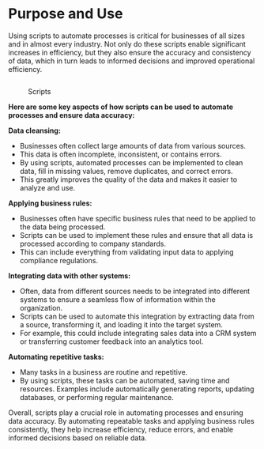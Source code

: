 # Purpose and Use

Using scripts to automate processes is critical for businesses of all sizes and in almost every industry. Not only do these scripts enable significant increases in efficiency, but they also ensure the accuracy and consistency of data, which in turn leads to informed decisions and improved operational efficiency.

<figure><img src="broken-reference" alt=""><figcaption><p>Scripts</p></figcaption></figure>

**Here are some key aspects of how scripts can be used to automate processes and ensure data accuracy:**

**Data cleansing:**&#x20;

* Businesses often collect large amounts of data from various sources.&#x20;
* This data is often incomplete, inconsistent, or contains errors.&#x20;
* By using scripts, automated processes can be implemented to clean data, fill in missing values, remove duplicates, and correct errors.&#x20;
* This greatly improves the quality of the data and makes it easier to analyze and use.

**Applying business rules:**&#x20;

* Businesses often have specific business rules that need to be applied to the data being processed.&#x20;
* Scripts can be used to implement these rules and ensure that all data is processed according to company standards.&#x20;
* This can include everything from validating input data to applying compliance regulations.

**Integrating data with other systems:**&#x20;

* Often, data from different sources needs to be integrated into different systems to ensure a seamless flow of information within the organization.&#x20;
* Scripts can be used to automate this integration by extracting data from a source, transforming it, and loading it into the target system.&#x20;
* For example, this could include integrating sales data into a CRM system or transferring customer feedback into an analytics tool.

**Automating repetitive tasks:**&#x20;

* Many tasks in a business are routine and repetitive.&#x20;
* By using scripts, these tasks can be automated, saving time and resources. Examples include automatically generating reports, updating databases, or performing regular maintenance.



Overall, scripts play a crucial role in automating processes and ensuring data accuracy. By automating repeatable tasks and applying business rules consistently, they help increase efficiency, reduce errors, and enable informed decisions based on reliable data.


